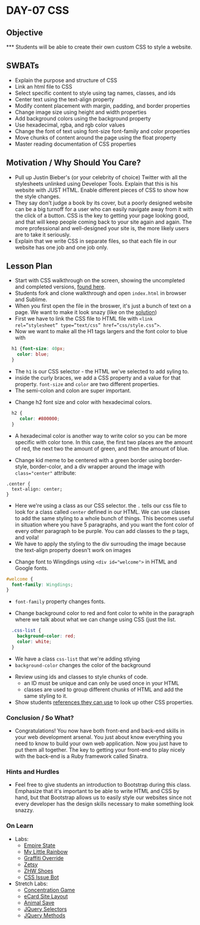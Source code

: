 # DAY-07 CSS 

## Objective
*** Students will be able to create their own custom CSS to style a website.

## SWBATs
+ Explain the purpose and structure of CSS
+ Link an html file to CSS
+ Select specific content to style using tag names, classes, and ids
+ Center text using the text-align property
+ Modify content placement with margin, padding, and border properties
+ Change image size using height and width properties
+ Add background colors using the background property
+ Use hexadecimal, rgba, and rgb color values
+ Change the font of text using font-size font-family and color properties
+ Move chunks of content around the page using the float property
+ Master reading documentation of CSS properties

## Motivation / Why Should You Care?
+ Pull up Justin Bieber's (or your celebrity of choice) Twitter with all the stylesheets unlinked using Developer Tools. Explain that this is his website with JUST HTML. Enable different pieces of CSS to show how the style changes.
+ They say don't judge a book by its cover, but a poorly designed website can be a big turnoff for a user who can easily navigate away from it with the click of a button. CSS is the key to getting your page looking good, and that will keep people coming back to your site again and again. The more professional and well-designed your site is, the more likely users are to take it seriously.
+ Explain that we write CSS in separate files, so that each file in our website has one job and one job only.

## Lesson Plan
+ Start with CSS walkthrough on the screen, showing the uncompleted and completed versions, [found here](https://github.com/learn-co-curriculum/css-walkthrough-hs).
+ Students fork and clone walkthrough and open `index.html` in browser and Sublime.
+ When you first open the file in the broswer, it's just a bunch of text on a page. We want to make it look snazy (like on the [solution](https://github.com/learn-co-curriculum/css-walkthrough-hs/tree/solution))
+ First we have to link the CSS file to HTML file with `<link rel=”stylesheet” type=”text/css” href=”css/style.css”>`.
+ Now we want to make all the H1 tags largers and the font color to blue with 
```css
  h1 {font-size: 40px; 
    color: blue;
  }
```
  * The `h1` is our CSS selector - the HTML we've selected to add syling to. 
  * inside the curly braces, we add a CSS property and a value for that property. `font-size` and `color` are two different properties.
  * The semi-colon and colon are super important.
+ Change h2 font size and color with hexadecimal colors.
```css
  h2 {
     color: #800000;
  }
```
  * A hexadecimal color is another way to write color so you can be more specific with color tone. In this case, the first two places are the amount of red, the next two the amount of green, and then the amount of blue.
+ Change kid meme to be centered with a green border using border-style, border-color, and a div wrapper around the image with `class="center"` attribute: 
```
.center {
  text-align: center;
}
```
  * Here we're using a class as our CSS selector. the `.` tells our css file to look for a class called `center` defined in our HTML. We can use classes to add the same styling to a whole bunch of things. This becomes useful in situation where you have 5 paragraphs, and you want the font color of every other paragraph to be purple. You can add classes to the p tags, and voila!
  * We have to apply the styling to the div surrouding the image because the text-align property doesn't work on images 
+ Change font to Wingdings using `<div id="welcome">` in HTML and Google fonts.
```css
#welcome {
  font-family: Wingdings;
}
  ```
  * `font-family` property changes fonts.
+ Change background color to red and font color to white in the paragraph where we talk about what we can change using CSS (just the list.
```css
  .css-list {
    background-color: red;
    color: white;
  }

```
  * We have a class `css-list` that we're adding stlying
  * `background-color` changes the color of the background
+ Review using ids and classes to style chunks of code.
  * an ID must be unique and can only be used once in your HTML
  * classes are used to group different chunks of HTML and add the same styling to it.
+ Show students [references they can use](https://developer.mozilla.org/en-US/docs/Web/CSS/Reference) to look up other CSS properties.

### Conclusion / So What?
+ Congratulations! You now have both front-end and back-end skills in your web development arsenal. You just about know everything you need to know to build your own web application. Now you just have to put them all together. The key to getting your front-end to play nicely with the back-end is a Ruby framework called Sinatra.

### Hints and Hurdles
+ Feel free to give students an introduction to Bootstrap during this class. Emphasize that it's important to be able to write HTML and CSS by hand, but that Bootstrap allows us to easily style our websites since not every developer has the design skills necessary to make something look snazzy.

### On Learn
+ Labs:
  + [Empire State](https://github.com/learn-co-curriculum/hs-empire-state-css-challenge)
  + [My Little Rainbow](https://github.com/learn-co-curriculum/hs-my-little-rainbow) 
  + [Graffiti Override](https://github.com/learn-co-curriculum/hs-css-graffiti-override)
  + [Zetsy](https://github.com/learn-co-curriculum/hs-zetsy)
  + [ZHW Shoes](https://github.com/learn-co-curriculum/hs-zhw-shoes-layout)
  + [CSS Issue Bot](https://github.com/learn-co-curriculum/css-issue-bot-9000)
+ Stretch Labs:
  + [Concentration Game](https://github.com/learn-co-curriculum/fe-concentration-game)
  + [eCard Site Layout](https://github.com/learn-co-curriculum/ecard-site-layout)
  + [Animal Save](https://github.com/learn-co-curriculum/animal-save)
  + [JQuery Selectors](https://github.com/learn-co-curriculum/fe-jquery-exploring-selectors)
  + [JQuery Methods](https://github.com/learn-co-curriculum/fe-jquery-exploring-methods)
  
  
